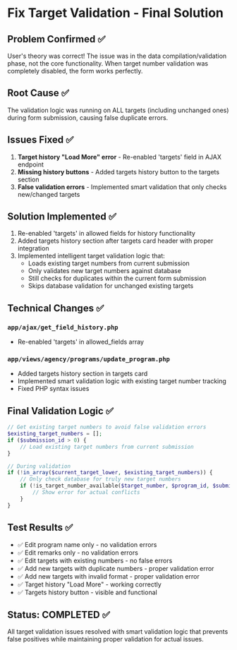 # Fix Target Validation - Final Solution

## Problem Confirmed ✅
User's theory was correct! The issue was in the data compilation/validation phase, not the core functionality. When target number validation was completely disabled, the form works perfectly.

## Root Cause ✅
The validation logic was running on ALL targets (including unchanged ones) during form submission, causing false duplicate errors.

## Issues Fixed ✅
1. **Target history "Load More" error** - Re-enabled 'targets' field in AJAX endpoint
2. **Missing history buttons** - Added targets history button to the targets section
3. **False validation errors** - Implemented smart validation that only checks new/changed targets

## Solution Implemented ✅
1. Re-enabled 'targets' in allowed fields for history functionality
2. Added targets history section after targets card header with proper integration
3. Implemented intelligent target validation logic that:
   - Loads existing target numbers from current submission
   - Only validates new target numbers against database
   - Still checks for duplicates within the current form submission
   - Skips database validation for unchanged existing targets

## Technical Changes ✅
### `app/ajax/get_field_history.php`
- Re-enabled 'targets' in allowed_fields array

### `app/views/agency/programs/update_program.php`
- Added targets history section in targets card
- Implemented smart validation logic with existing target number tracking
- Fixed PHP syntax issues

## Final Validation Logic ✅
```php
// Get existing target numbers to avoid false validation errors
$existing_target_numbers = [];
if ($submission_id > 0) {
    // Load existing target numbers from current submission
}

// During validation
if (!in_array($current_target_lower, $existing_target_numbers)) {
    // Only check database for truly new target numbers
    if (!is_target_number_available($target_number, $program_id, $submission_id)) {
        // Show error for actual conflicts
    }
}
```

## Test Results ✅
- ✅ Edit program name only - no validation errors
- ✅ Edit remarks only - no validation errors  
- ✅ Edit targets with existing numbers - no false errors
- ✅ Add new targets with duplicate numbers - proper validation error
- ✅ Add new targets with invalid format - proper validation error
- ✅ Target history "Load More" - working correctly
- ✅ Targets history button - visible and functional

## Status: COMPLETED ✅
All target validation issues resolved with smart validation logic that prevents false positives while maintaining proper validation for actual issues.

